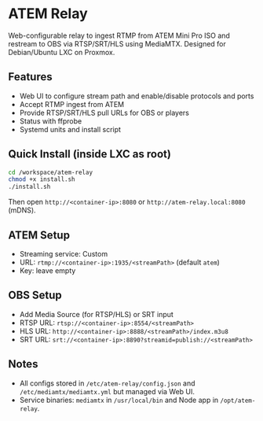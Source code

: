 # ATEM Relay

Web-configurable relay to ingest RTMP from ATEM Mini Pro ISO and restream to OBS via RTSP/SRT/HLS using MediaMTX. Designed for Debian/Ubuntu LXC on Proxmox.

## Features
- Web UI to configure stream path and enable/disable protocols and ports
- Accept RTMP ingest from ATEM
- Provide RTSP/SRT/HLS pull URLs for OBS or players
- Status with ffprobe
- Systemd units and install script

## Quick Install (inside LXC as root)
```bash
cd /workspace/atem-relay
chmod +x install.sh
./install.sh
```

Then open `http://<container-ip>:8080` or `http://atem-relay.local:8080` (mDNS).

## ATEM Setup
- Streaming service: Custom
- URL: `rtmp://<container-ip>:1935/<streamPath>` (default `atem`)
- Key: leave empty

## OBS Setup
- Add Media Source (for RTSP/HLS) or SRT input
- RTSP URL: `rtsp://<container-ip>:8554/<streamPath>`
- HLS URL: `http://<container-ip>:8888/<streamPath>/index.m3u8`
- SRT URL: `srt://<container-ip>:8890?streamid=publish://<streamPath>`

## Notes
- All configs stored in `/etc/atem-relay/config.json` and `/etc/mediamtx/mediamtx.yml` but managed via Web UI.
- Service binaries: `mediamtx` in `/usr/local/bin` and Node app in `/opt/atem-relay`.